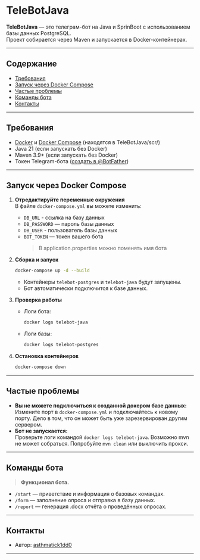 # TeleBotJava
 
**TeleBotJava** — это телеграм-бот на Java и SprinBoot с использованием базы данных PostgreSQL.  
Проект собирается через Maven и запускается в Docker-контейнерах.

---

## Содержание

- [Требования](#требования)
- [Запуск через Docker Compose](#запуск-через-docker-compose.yml)
- [Частые проблемы](#частые-проблемы)
- [Команды бота](#команды-бота)
- [Контакты](#контакты)

---

## Требования

- [Docker](https://www.docker.com/get-started) и [Docker Compose](https://docs.docker.com/compose/) (находятся в TeleBotJava/scr/)
- Java 21 (если запускать без Docker)
- Maven 3.9+ (если запускать без Docker)
- Токен Telegram-бота ([создать в @BotFather](https://t.me/botfather))

---


## Запуск через Docker Compose

1. **Отредактируйте переменные окружения**  
   В файле `docker-compose.yml` вы можете изменить:
    - `DB_URL` - ссылка на базу данных
    - `DB_PASSWORD` — пароль базы данных
    - `DB_USER` - пользователь базы данных
    - `BOT_TOKEN` — токен вашего бота
        > В application.properties можно поменять имя бота

2. **Сборка и запуск**
    ```sh
    docker-compose up -d --build
    ```
    - Контейнеры `telebot-postgres` и `telebot-java` будут запущены.
    - Бот автоматически подключится к базе данных.

3. **Проверка работы**
    - Логи бота:
      ```sh
      docker logs telebot-java
      ```
    - Логи базы:
      ```sh
      docker logs telebot-postgres
      ```

4. **Остановка контейнеров**
    ```sh
    docker-compose down
    ```

---

## Частые проблемы

- **Вы не можете подключиться к созданной докером базе данных:**  
  Измените порт в `docker-compose.yml` и подключайтесь к новому порту.
  Дело в том, что он может быть уже зарезервирован другим сервером.
- **Бот не запускается:**  
  Проверьте логи командой `docker logs telebot-java`.
  Возможно mvn не может собраться. Попробуйте `mvn clean` или выключить прокси.

---

## Команды бота

> **Функционал бота.**

- `/start` — приветствие и информация о базовых командах.
- `/form` — заполнение опроса и отправка в базу данных.
- `/report` — генерация .docx отчёта о проведённых опросах.

---

## Контакты

- Автор: [asthmatick1dd0](https://github.com/asthmatick1dd0)

---
